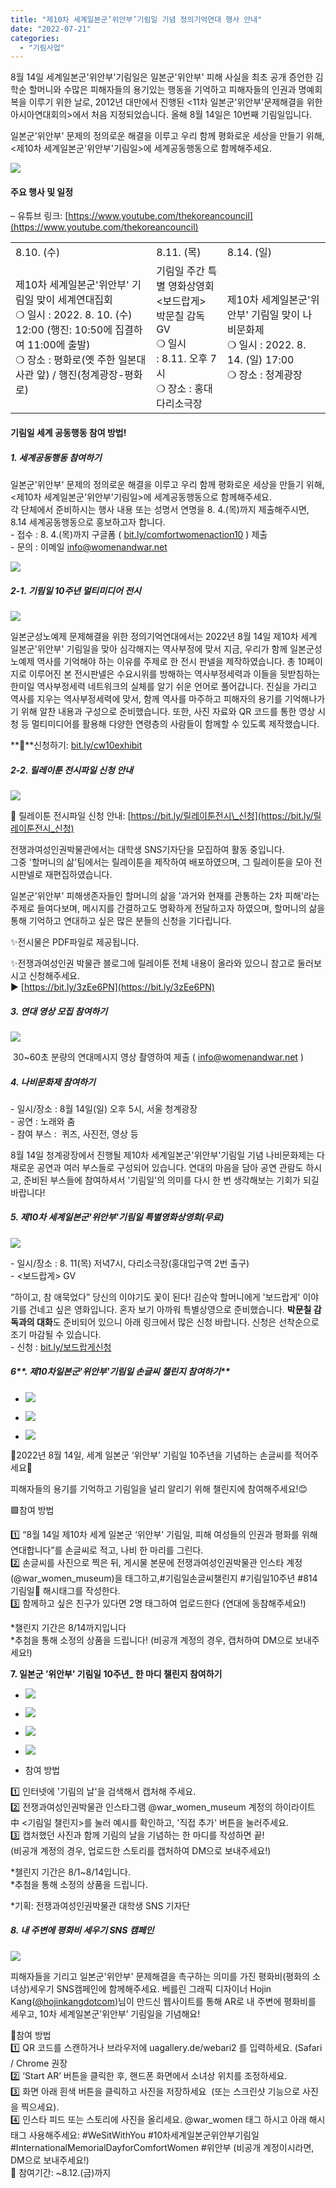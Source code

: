 ```yaml
---
title: "제10차 세계일본군’위안부’기림일 기념 정의기억연대 행사 안내"
date: "2022-07-21"
categories: 
  - "기림사업"
---
```


8월 14일 세계일본군'위안부'기림일은 일본군'위안부' 피해 사실을 최초 공개 증언한 김학순 할머니와 수많은 피해자들의 용기있는 행동을 기억하고 피해자들의 인권과 명예회복을 이루기 위한 날로, 2012년 대만에서 진행된 <11차 일본군'위안부'문제해결을 위한 아시아연대회의>에서 처음 지정되었습니다. 올해 8월 14일은 10번째 기림일입니다.

일본군'위안부' 문제의 정의로운 해결을 이루고 우리 함께 평화로운 세상을 만들기 위해, <제10차 세계일본군'위안부'기림일>에 세계공동행동으로 함께해주세요.

![](https://r2.womenandwar.net/2022/07/2022-기림일-전체-002-3-724x1024.jpg)

####  **주요 행사 및 일정**

– 유튜브 링크: [https://www.youtube.com/thekoreancouncil](https://www.youtube.com/thekoreancouncil)

<table><tbody><tr><td>8.10. (수)</td><td>8.11. (목)</td><td>8.14. (일)</td></tr><tr><td>제10차 세계일본군'위안부' 기림일 맞이 세계연대집회<br>❍ 일시 : 2022. 8. 10. (수) 12:00 (행진: 10:50에 집결하여 11:00에 출발)<br>❍ 장소 : 평화로(옛 주한 일본대사관 앞) / 행진(청계광장-평화로)</td><td>기림일 주간 특별 영화상영회<br>&lt;보드랍게&gt; 박문칠 감독 GV<br>❍ 일시 :&nbsp;8.11. 오후 7시<br>❍ 장소 : 홍대 다리소극장<br></td><td>제10차 세계일본군'위안부' 기림일 맞이 나비문화제<br>❍ 일시 : 2022. 8. 14. (일) 17:00<br>❍ 장소 : 청계광장</td></tr></tbody></table>

#### **기림일 세계 공동행동 참여 방법!**

##### **1\. 세계공동행동 참여하기**

일본군'위안부' 문제의 정의로운 해결을 이루고 우리 함께 평화로운 세상을 만들기 위해,  
<제10차 세계일본군'위안부'기림일>에 세계공동행동으로 함께해주세요.  
각 단체에서 준비하시는 행사 내용 또는 성명서 연명을 8. 4.(목)까지 제출해주시면, 8.14 세계공동행동으로 홍보하고자 합니다.  
\- 접수 : 8. 4.(목)까지 구글폼 ( [bit.ly/comfortwomenaction10](http://bit.ly/comfortwomenaction10) ) 제출  
\- 문의 : 이메일 info@womenandwar.net

![](https://r2.womenandwar.net/2022/07/photo_20222222.jpg)

##### **2-1. 기림일 10주년 멀티미디어 전시**

![](https://r2.womenandwar.net/2022/07/photo_2022-07-29_16-22-36-1-723x1024.jpg)

일본군성노예제 문제해결을 위한 정의기억연대에서는 2022년 8월 14일 제10차 세계 일본군'위안부' 기림일을 맞아 심각해지는 역사부정에 맞서 지금, 우리가 함께 일본군성노예제 역사를 기억해야 하는 이유를 주제로 한 전시 판넬을 제작하였습니다. 총 10페이지로 이루어진 본 전시판넬은 수요시위를 방해하는 역사부정세력과 이들을 뒷받침하는 한미일 역사부정세력 네트워크의 실체를 알기 쉬운 언어로 풀어갑니다. 진실을 가리고 역사를 지우는 역사부정세력에 맞서, 함께 역사를 마주하고 피해자의 용기를 기억해나가기 위해 알찬 내용과 구성으로 준비했습니다. 또한, 사진 자료와 QR 코드를 통한 영상 시청 등 멀티미디어를 활용해 다양한 연령층의 사람들이 함께할 수 있도록 제작했습니다.

**📍**신청하기: [bit.ly/cw10exhibit](http://bit.ly/cw10exhibit)

##### 2-2. 릴레이툰 전시파일 신청 안내

![](https://r2.womenandwar.net/2022/07/photo_2022-07-28_19-24-16-1-722x1024.jpg)

**📍** 릴레이툰 전시파일 신청 안내: [https://bit.ly/릴레이툰전시\_신청](https://bit.ly/릴레이툰전시_신청)

전쟁과여성인권박물관에서는 대학생 SNS기자단을 모집하여 활동 중입니다.  
그중 '할머니의 삶'팀에서는 릴레이툰을 제작하여 배포하였으며, 그 릴레이툰을 모아 전시판넬로 재편집하였습니다.

일본군'위안부' 피해생존자들인 할머니의 삶을 '과거와 현재를 관통하는 2차 피해'라는 주제로 들여다보며, 메시지를 간결하고도 명확하게 전달하고자 하였으며, 할머니의 삶을 통해 기억하고 연대하고 싶은 많은 분들의 신청을 기다립니다.

✨전시물은 PDF파일로 제공됩니다.

✨전쟁과여성인권 박물관 블로그에 릴레이툰 전체 내용이 올라와 있으니 참고로 둘러보시고 신청해주세요.  
▶️ [https://bit.ly/3zEe6PN](https://bit.ly/3zEe6PN)

##### **3\. 연대 영상 모집 참여하기**

![](https://r2.womenandwar.net/2022/07/photo_2022-07-14_18-03-06.jpg)

 30~60초 분량의 연대메시지 영상 촬영하여 제출 ( info@womenandwar.net )

##### **4\. 나비문화제 참여하기**

\- 일시/장소 : 8월 14일(일) 오후 5시, 서울 청계광장  
\- 공연 : 노래와 춤  
\- 참여 부스 :  퀴즈, 사진전, 영상 등

8월 14일 청계광장에서 진행될 제10차 세계일본군'위안부'기림일 기념 나비문화제는 다채로운 공연과 여러 부스들로 구성되어 있습니다. 연대의 마음을 담아 공연 관람도 하시고, 준비된 부스들에 참여하셔서 '기림일'의 의미를 다시 한 번 생각해보는 기회가 되길 바랍니다!

##### **5\. 제10차 세계일본군'위안부'기림일 특별영화상영회(무료)**

![](https://r2.womenandwar.net/2022/07/보드랍게-724x1024.jpg)

\- 일시/장소 : 8. 11(목) 저녁7시, 다리소극장(홍대입구역 2번 출구)  
\- <보드랍게> GV

“하이고, 참 애묵었다” 당신의 이야기도 꽃이 된다! 김순악 할머니에게 '보드랍게' 이야기를 건네고 싶은 영화입니다. 혼자 보기 아까워 특별상영으로 준비했습니다. **박문칠 감독과의 대화**도 준비되어 있으니 아래 링크에서 많은 신청 바랍니다. 신청은 선착순으로 조기 마감될 수 있습니다.  
\- 신청 : [bit.ly/보드랍게신청](http://bit.ly/보드랍게신청)

##### 6**. 제10차일본군'위안부'기림일 손글씨 챌린지 참여하기**

- ![](https://r2.womenandwar.net/2022/07/photo_2022-07-18_09-37-40-1024x1024.jpg)
    
- ![](https://r2.womenandwar.net/2022/07/photo_2022-07-18_09-37-40-2-1024x1024.jpg)
    
- ![](https://r2.womenandwar.net/2022/07/photo_2022-07-18_09-37-40-3-1024x1024.jpg)
    

🦋2022년 8월 14일, 세계 일본군 ‘위안부’ 기림일 10주년을 기념하는 손글씨를 적어주세요🦋

피해자들의 용기를 기억하고 기림일을 널리 알리기 위해 챌린지에 참여해주세요!😊

🟪참여 방법

1️⃣ “8월 14일 제10차 세계 일본군 ‘위안부’ 기림일, 피해 여성들의 인권과 평화를 위해 연대합니다”를 손글씨로 적고, 나비 한 마리를 그린다.  
2️⃣ 손글씨를 사진으로 찍은 뒤, 게시물 본문에 전쟁과여성인권박물관 인스타 계정(@war\_women\_museum)을 태그하고,#기림일손글씨챌린지 #기림일10주년 #814기림일🦋 해시태그를 작성한다.  
3️⃣ 함께하고 싶은 친구가 있다면 2명 태그하여 업로드한다 (연대에 동참해주세요!)

\*챌린지 기간은 8/14까지입니다  
\*추첨을 통해 소정의 상품을 드립니다! (비공개 계정의 경우, 캡처하여 DM으로 보내주세요!)

**7\. 일본군 ’위안부’ 기림일 10주년\_ 한 마디 챌린지 참여하기**

- ![](https://r2.womenandwar.net/2022/08/KakaoTalk_20220802_215428124-1024x1024.jpg)
    
- ![](https://r2.womenandwar.net/2022/08/KakaoTalk_20220802_215428124_01-1024x1024.jpg)
    
- ![](https://r2.womenandwar.net/2022/08/KakaoTalk_20220802_215428124_02-1024x1024.jpg)
    
- ![](https://r2.womenandwar.net/2022/08/KakaoTalk_20220802_215428124_03-1-1024x1024.jpg)
    

- 참여 방법

1️⃣ 인터넷에 '기림의 날'을 검색해서 캡처해 주세요.  
2️⃣ 전쟁과여성인권박물관 인스타그램 @war\_women\_museum 계정의 하이라이트 中 <기림일 챌린지>를 눌러 예시를 확인하고, '직접 추가' 버튼을 눌러주세요.  
3️⃣ 캡처했던 사진과 함께 기림의 날을 기념하는 한 마디를 작성하면 끝!  
(비공개 계정의 경우, 업로드한 스토리를 캡처하여 DM으로 보내주세요!)

\*챌린지 기간은 8/1~8/14입니다.  
\*추첨을 통해 소정의 상품을 드립니다.

\*기획: 전쟁과여성인권박물관 대학생 SNS 기자단

##### 8\. 내 주변에 평화비 세우기 SNS 캠페인

![](https://r2.womenandwar.net/2022/07/20220726_내-주변에-평화비-세우기-SNS캠페인_국문-714x1024.png)

피해자들을 기리고 일본군'위안부' 문제해결을 촉구하는 의미를 가진 평화비(평화의 소녀상)세우기 SNS캠페인에 함께해주세요. 베를린 그래픽 디자이너 Hojin Kang([@hojinkangdotcom](https://www.instagram.com/hojinkangdotcom/))님이 만드신 웹사이트를 통해 AR로 내 주변에 평화비를 세우고, 10차 세계일본군’위안부’ 기림일을 기념해요!

🙌참여 방법  
1️⃣ QR 코드를 스캔하거나 브라우저에 uagallery.de/webari2 를 입력하세요. (Safari / Chrome 권장  
2️⃣ ‘Start AR’ 버튼을 클릭한 후, 핸드폰 화면에서 소녀상 위치를 조정하세요.   
3️⃣ 화면 아래 흰색 버튼을 클릭하고 사진을 저장하세요  (또는 스크린샷 기능으로 사진을 찍으세요).  
4️⃣ 인스타 피드 또는 스토리에 사진을 올리세요. @war\_women 태그 하시고 아래 해시태그 사용해주세요: #WeSitWithYou #10차세계일본군위안부기림일 #InternationalMemorialDayforComfortWomen #위안부 (비공개 계정이시라면, DM으로 보내주세요!)  
📌 참여기간: ~8.12.(금)까지
